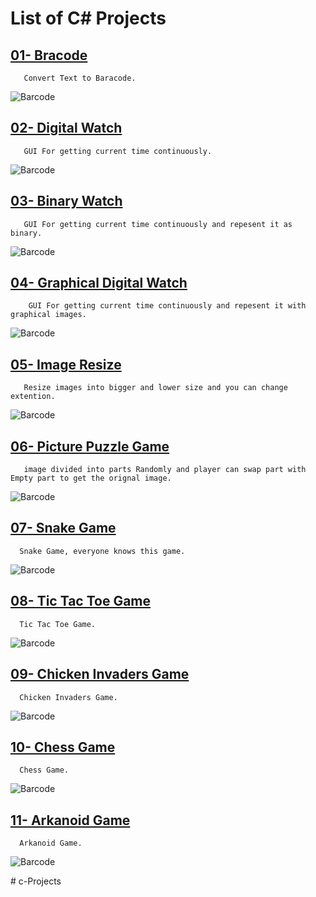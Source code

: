 # List of C# Projects

## [01- Bracode](C%23%20Projects/01-%20Barcode)
       Convert Text to Baracode.
       
![Barcode](/Graphics/Resources/Barcode.PNG)

## [02- Digital Watch](C%23%20Projects/02-%20Digital%20Watch)
       GUI For getting current time continuously.
       
![Barcode](/Graphics/Resources/digital_watch.PNG)

## [03- Binary Watch](/C%23%20Projects/03-%20Binary%20Watch)
       GUI For getting current time continuously and repesent it as binary.
       
![Barcode](/Graphics/Resources/binary_watch.PNG)

## [04- Graphical Digital Watch](/C%23%20Projects/04-%20Graphical%20Digital%20watch)
        GUI For getting current time continuously and repesent it with graphical images.
       
![Barcode](/Graphics/Resources/graphical_digital_watch.PNG)

## [05- Image Resize](/C%23%20Projects/05-%20Image%20Resize)
       Resize images into bigger and lower size and you can change extention.
       
![Barcode](/Graphics/Resources/image_resize.PNG)

## [06- Picture Puzzle Game](/C%23%20Projects/06-%20Picture%20Puzzle%20Game)
       image divided into parts Randomly and player can swap part with Empty part to get the orignal image.
       
![Barcode](/Graphics/Resources/puzzle_game.PNG)

## [07- Snake Game](/C%23%20Projects/07-%20Snake%20Game)
      Snake Game, everyone knows this game.
       
![Barcode](/Graphics/Resources/snake_game.jpg)

## [08- Tic Tac Toe Game](/C%23%20Projects/08-%20Tic%20Tac%20Toe%20Game)
      Tic Tac Toe Game.
![Barcode](/Graphics/Resources/Tic%20Tac%20Toe.PNG)

## [09- Chicken Invaders Game](/C%23%20Projects/09-%20Chicken%20Invaders%20Game)
      Chicken Invaders Game.
![Barcode](/Graphics/Resources/Chicken%20Invaders.PNG)

## [10- Chess Game](/C%23%20Projects/10-%20Chess%20Game)
      Chess Game.
![Barcode](/Graphics/Resources/Chess.PNG)

## [11- Arkanoid Game](/C%23%20Projects/11-%20Arkanoid%20Game)
      Arkanoid Game.
![Barcode](/Graphics/Resources/Arkanoid.PNG) 



#   c - P r o j e c t s 
 
 